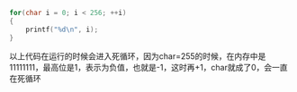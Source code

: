 ```c++
for(char i = 0; i < 256; ++i)
{
    printf("%d\n", i);
}
```

以上代码在运行的时候会进入死循环，因为char=255的时候，在内存中是11111111，最高位是1，表示为负值，也就是-1，这时再+1，char就成了0，会一直在死循环